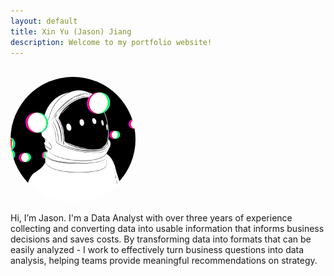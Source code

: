 ```yaml
---
layout: default
title: Xin Yu (Jason) Jiang
description: Welcome to my portfolio website!
---
```


<br>

<!-- <img src="/images/me.jpg" alt="homepage_img" width="200" style="border-radius:50%; filter:brightness(1.1); z-index:0">  -->
<img src="/images/astronaut.gif" alt="homepage_img" width="200" style="border-radius:50%; filter:brightness(1.1); z-index:0"> 

<br>

Hi, I’m Jason. I'm a Data Analyst with over three years of experience collecting and converting data into usable information that informs business decisions and saves costs. By transforming data into formats that can be easily analyzed - I work to effectively turn business questions into data analysis, helping teams provide meaningful recommendations on strategy. 

<!-- You can find my most recent resume <a href="jason_resume.pdf" target="_blank"><u>here</u></a>. -->

<br>

<!-- Check out my <a href="/projects/"><u>recent projects</u></a>. -->
